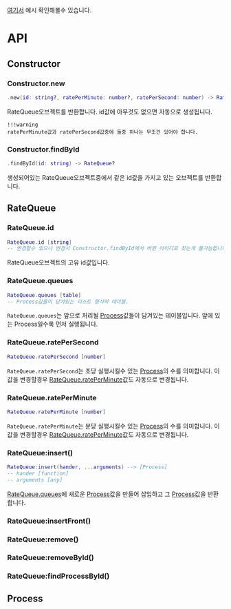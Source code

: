 [여기서](/src/test.server.lua) 예시 확인해볼수 있습니다.

# API
## Constructor
### Constructor.new
```lua
.new(id: string?, ratePerMinute: number?, ratePerSecond: number) -> RateQueue
```

RateQueue오브젝트를 반환합니다. id값에 아무것도 없으면 자동으로 생성됩니다.

    !!!warning
    ratePerMinute값과 ratePerSecond값중에 둘중 하나는 무조건 있어야 합니다.

### Constructor.findById
```lua
.findById(id: string) -> RateQueue?
```

생성되어있는 RateQueue오브젝트중에서 같은 id값을 가지고 있는 오브젝트를 반환합니다.

## RateQueue
### RateQueue.id
```lua
RateQueue.id [string]
-- 변경할수 있으나 변경시 Constructor.findById에서 바뀐 아이디로 찾는게 불가능합니다.
```

RateQueue오브젝트의 고유 id값입니다.

### RateQueue.queues
```lua
RateQueue.queues [table]
-- Process값들이 담겨있는 리스트 형식의 테이블.
```

`RateQueue.queues`는 앞으로 처리될 [Process](#process)값들이 담겨있는 테이블입니다. 앞에 있는 Process일수록 먼저 실행됩니다.

### RateQueue.ratePerSecond
```lua
RateQueue.ratePerSecond [number]
```
`RateQueue.ratePerSecond`는 초당 실행시킬수 있는 [Process](#process)의 수를 의미합니다. 이 값을 변경할경우 [RateQueue.ratePerMinute](#ratequeuerateperminute)값도 자동으로 변경됩니다.

### RateQueue.ratePerMinute
```lua
RateQueue.ratePerMinute [number]
```
`RateQueue.ratePerMinute`는 분당 실행시킬수 있는 [Process](#process)의 수를 의미합니다. 이 값을 변경할경우 [RateQueue.ratePerMinute](#ratequeueratepersecond)값도 자동으로 변경됩니다.

### RateQueue:insert()
```lua
RateQueue:insert(hander, ...arguments) --> [Process]
-- hander [function]
-- arguments [any]
```

[RateQueue.queues](#ratequeuequeues)에 새로운 [Process](#process)값을 만들어 삽입하고 그 [Process](#process)값을 반환합니다.

### RateQueue:insertFront()

### RateQueue:remove()

### RateQueue:removeById()

### RateQueue:findProcessById()

## Process